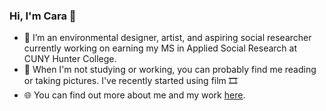 ### Hi, I'm Cara 👋

- 💼 I’m an environmental designer, artist, and aspiring social researcher currently working on earning my MS in Applied Social Research at CUNY Hunter College.
- 📕 When I'm not studying or working, you can probably find me reading or taking pictures. I've recently started using film 🎞️
- 🌐 You can find out more about me and my work [here](https://cmw.works/).

